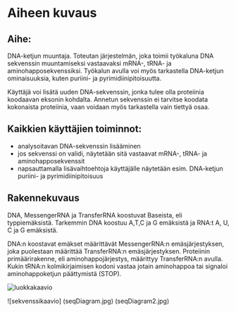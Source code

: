# Aiheen kuvaus

## Aihe:

DNA-ketjun muuntaja. Toteutan järjestelmän, joka toimii työkaluna DNA sekvenssin muuntamiseksi vastaavaksi mRNA-, tRNA- ja aminohapposekvenssiksi. Työkalun avulla voi myös tarkastella DNA-ketjun ominaisuuksia, kuten puriini- ja pyrimidiinipitoisuutta.

Käyttäjä voi lisätä uuden DNA-sekvenssin, jonka tulee olla proteiinia koodaavan eksonin kohdalta. Annetun sekvenssin ei tarvitse koodata kokonaista proteiinia, vaan voidaan myös tarkastella vain tiettyä osaa.

## Kaikkien käyttäjien toiminnot:

  - analysoitavan DNA-sekvenssin lisääminen
  - jos sekvenssi on validi, näytetään sitä vastaavat  mRNA-, tRNA- ja aminohapposekvenssit
  - napsauttamalla lisävaihtoehtoja käyttäjälle näytetään esim. DNA-ketjun  puriini- ja pyrimidiinipitoisuus

## Rakennekuvaus

DNA, MessengerRNA ja TransferRNA koostuvat Baseista, eli typpiemäksistä. Tarkemmin DNA koostuu A,T,C ja G emäksistä ja RNA:t A, U, C ja G emäksistä.

DNA:n koostavat emäkset määrittävät MessengerRNA:n emäsjärjestyksen, joka puolestaan määrittää TransferRNA:n emäsjärjestyksen. Proteiinin primäärirakenne, eli aminohappojärjestys, määrittyy TransferRNA:n avulla. Kukin tRNA:n kolmikirjaimisen kodoni vastaa jotain aminohappoa tai signaloi aminohappoketjun päättymistä (STOP).



![luokkakaavio](Luokkakaavio.png)

![sekvenssikaavio] (seqDiagram.jpg) (seqDiagram2.jpg)
